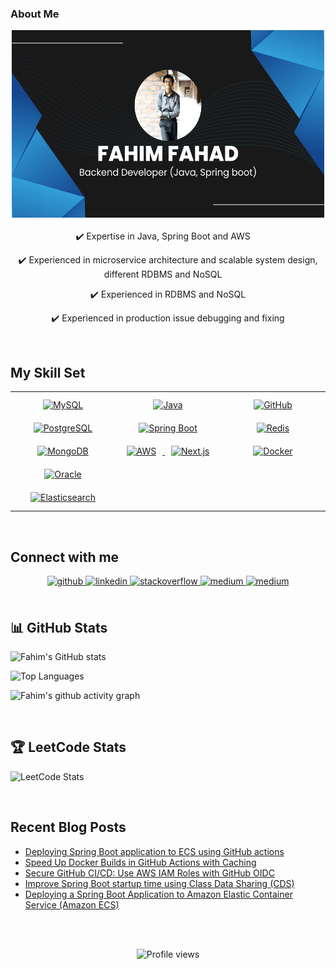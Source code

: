 ### About Me
<div align="center">
  <img src="https://github.com/fahimfahad92/fahimfahad92/blob/main/Fahim%20Fahad.png" alt="banner that says Fahim Fahad - Backend Developer" 
       width="500" height="300">
</div>  
<br/>    
<div align="center">
✔️ Expertise in Java, Spring Boot and AWS    

✔️ Experienced in microservice architecture and scalable system design, different RDBMS and NoSQL    

✔️ Experienced in RDBMS and NoSQL

✔️ Experienced in production issue debugging and fixing
   
</div>  


<br/>  


## My Skill Set  
<div align="center">
<table><tr><td valign="top" width="33%">

<div align="center">  
  <a href="https://www.mysql.com/" target="_blank">
    <img style="margin: 10px" src="https://profilinator.rishav.dev/skills-assets/mysql-original-wordmark.svg" alt="MySQL" height="50" />
  </a>  
  <a href="https://www.postgresql.org/" target="_blank">
    <img style="margin: 10px" src="https://profilinator.rishav.dev/skills-assets/postgresql-original-wordmark.svg" alt="PostgreSQL" height="50" />
  </a>  
  <a href="https://www.mongodb.com/" target="_blank">
    <img style="margin: 10px" src="https://profilinator.rishav.dev/skills-assets/mongodb-original-wordmark.svg" alt="MongoDB" height="50" />
  </a>  
  <a href="https://www.oracle.com/database/" target="_blank">
    <img style="margin: 10px" src="https://profilinator.rishav.dev/skills-assets/oracle-original.svg" alt="Oracle" height="50" />
  </a>  
  <a href="https://www.elastic.co/elasticsearch/" target="_blank">
    <img style="margin: 10px" src="https://profilinator.rishav.dev/skills-assets/elasticsearch.png" alt="Elasticsearch" height="50" />
  </a>  
</div>


</td><td valign="top" width="33%">

<div align="center">  
  <a href="https://www.java.com/" target="_blank">
    <img style="margin: 10px" src="https://profilinator.rishav.dev/skills-assets/java-original-wordmark.svg" alt="Java" height="50" />
  </a>  
  <a href="https://spring.io/projects/spring-boot" target="_blank">
    <img style="margin: 10px" src="https://profilinator.rishav.dev/skills-assets/springio-icon.svg" alt="Spring Boot" height="50" />
  </a>  
  <a href="https://aws.amazon.com/" target="_blank">
    <img style="margin: 10px" src="https://profilinator.rishav.dev/skills-assets/amazonwebservices-original-wordmark.svg" alt="AWS" height="50" />
  </a>  
  <a href="https://nextjs.org/" target="_blank">
    <img style="margin: 10px" src="https://profilinator.rishav.dev/skills-assets/nextjs.png" alt="Next.js" height="50" />
  </a>  
</div>


</td><td valign="top" width="33%">

<div align="center">  
  <a href="https://github.com/" target="_blank">
    <img style="margin: 10px" src="https://profilinator.rishav.dev/skills-assets/git-scm-icon.svg" alt="GitHub" height="50" />
    </a>
  <a href="https://redis.io/" target="_blank">
    <img style="margin: 10px" src="https://profilinator.rishav.dev/skills-assets/redis-original-wordmark.svg" alt="Redis" height="50" />
  </a>
  <a href="https://www.docker.com/" target="_blank">
    <img style="margin: 10px" src="https://profilinator.rishav.dev/skills-assets/docker-original-wordmark.svg" alt="Docker" height="50" />
  </a>  
</div>


</td></tr></table>  

</div>  
<br/>  


## Connect with me  
<div align="center">
<a href="https://github.com/fahimfahad92" target="_blank">
<img src=https://img.shields.io/badge/github-%2324292e.svg?&style=for-the-badge&logo=github&logoColor=white alt=github style="margin-bottom: 5px;" />
</a>
<a href="https://www.linkedin.com/in/fahimfahadcseju/" target="_blank">
<img src=https://img.shields.io/badge/linkedin-%231E77B5.svg?&style=for-the-badge&logo=linkedin&logoColor=white alt=linkedin style="margin-bottom: 5px;" />
</a>
<a href="https://stackoverflow.com/users/6311418/fahim-fahad" target="_blank">
<img src=https://img.shields.io/badge/stackoverflow-%23F28032.svg?&style=for-the-badge&logo=stackoverflow&logoColor=white alt=stackoverflow style="margin-bottom: 5px;" />
</a>
<a href="https://fahimfahad92.medium.com/" target="_blank">
<img src=https://img.shields.io/badge/medium-%23292929.svg?&style=for-the-badge&logo=medium&logoColor=white alt=medium style="margin-bottom: 5px;" />
</a>  
 <a href="https://www.hackerrank.com/fahimfahad92" target="_blank">
<img src=https://img.shields.io/badge/hackerrank-%23292929.svg?&style=for-the-badge&logo=medium&logoColor=white alt=medium style="margin-bottom: 5px;" />
</a>  
</div>  
  

<br/>  


## 📊 GitHub Stats

<!-- Stats with private contributions -->
![Fahim's GitHub stats](https://github-readme-stats.vercel.app/api?username=fahimfahad92&show_icons=true&count_private=true&theme=radical)

<!-- Top Languages -->
![Top Languages](https://github-readme-stats.vercel.app/api/top-langs/?username=fahimfahad92&layout=compact&count_private=true&theme=radical)

<!-- Activity Graph -->
![Fahim's github activity graph](https://github-readme-activity-graph.vercel.app/graph?username=fahimfahad92&theme=react-dark&hide_border=true)

<br/>  

## 🏆 LeetCode Stats

![LeetCode Stats](https://leetcard.jacoblin.cool/fahimfahad?theme=dark&font=Karma&ext=contest)

<br/>  

## Recent Blog Posts  
<!-- BLOG-POST-LIST:START -->
- [Deploying Spring Boot application to ECS using GitHub actions](https://fahimfahad92.medium.com/deploying-spring-boot-application-to-ecs-using-github-actions-76ab8b703567?source=rss-fd28ce5a235e------2)
- [Speed Up Docker Builds in GitHub Actions with Caching](https://fahimfahad92.medium.com/speed-up-docker-builds-in-github-actions-with-caching-f178cf12d5ba?source=rss-fd28ce5a235e------2)
- [Secure GitHub CI/CD: Use AWS IAM Roles with GitHub OIDC](https://fahimfahad92.medium.com/secure-github-ci-cd-use-aws-iam-roles-with-github-oidc-974090496850?source=rss-fd28ce5a235e------2)
- [Improve Spring Boot startup time using Class Data Sharing &lpar;CDS&rpar;](https://fahimfahad92.medium.com/improve-spring-boot-startup-time-using-class-data-sharing-cds-ce3ccb94a8c2?source=rss-fd28ce5a235e------2)
- [Deploying a Spring Boot Application to Amazon Elastic Container Service &lpar;Amazon ECS&rpar;](https://fahimfahad92.medium.com/deploying-a-spring-boot-application-to-amazon-elastic-container-service-amazon-ecs-86ec409d2ace?source=rss-fd28ce5a235e------2)
<!-- BLOG-POST-LIST:END -->  

<br/>  

  

<br/>  

<div align="center">

[//]: # (<img src="https://komarev.com/ghpvc/?username=fahimfahad92&&style=flat-square" align="center" />)

![Profile views](https://img.shields.io/endpoint?url=https://gist.githubusercontent.com/fahimfahad92/1f6d9d8aae0ce40d7e91141e52af082b/raw/views.json)

</div>  



  

<br/>  


<br />

